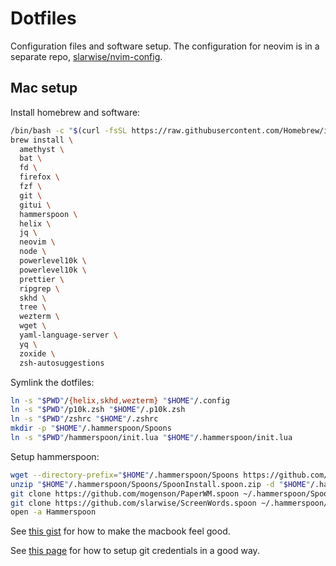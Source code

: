 # Dotfiles

Configuration files and software setup. The configuration for neovim is in a
separate repo, [slarwise/nvim-config](https://github.com/slarwise/nvim-config).

## Mac setup

Install homebrew and software:

```sh
/bin/bash -c "$(curl -fsSL https://raw.githubusercontent.com/Homebrew/install/HEAD/install.sh)"
brew install \
  amethyst \
  bat \
  fd \
  firefox \
  fzf \
  git \
  gitui \
  hammerspoon \
  helix \
  jq \
  neovim \
  node \
  powerlevel10k \
  powerlevel10k \
  prettier \
  ripgrep \
  skhd \
  tree \
  wezterm \
  wget \
  yaml-language-server \
  yq \
  zoxide \
  zsh-autosuggestions
```

Symlink the dotfiles:

```sh
ln -s "$PWD"/{helix,skhd,wezterm} "$HOME"/.config
ln -s "$PWD"/p10k.zsh "$HOME"/.p10k.zsh
ln -s "$PWD"/zshrc "$HOME"/.zshrc
mkdir -p "$HOME"/.hammerspoon/Spoons
ln -s "$PWD"/hammerspoon/init.lua "$HOME"/.hammerspoon/init.lua
```

Setup hammerspoon:

```sh
wget --directory-prefix="$HOME"/.hammerspoon/Spoons https://github.com/Hammerspoon/Spoons/raw/master/Spoons/SpoonInstall.spoon.zip
unzip "$HOME"/.hammerspoon/Spoons/SpoonInstall.spoon.zip -d "$HOME"/.hammerspoon/Spoons
git clone https://github.com/mogenson/PaperWM.spoon ~/.hammerspoon/Spoons/PaperWM.spoon
git clone https://github.com/slarwise/ScreenWords.spoon ~/.hammerspoon/Spoons/ScreenWords.spoon
open -a Hammerspoon
```

See
[this gist](https://gist.github.com/slarwise/d42e1d336c5d65ff5cb13851ea9048b7)
for how to make the macbook feel good.

See
[this page](https://blog.gitguardian.com/8-easy-steps-to-set-up-multiple-git-accounts/)
for how to setup git credentials in a good way.
